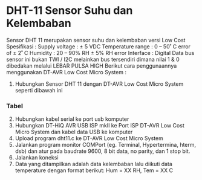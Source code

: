 # DHT-11 Sensor Suhu dan Kelembaban
Sensor DHT 11 merupakan sensor suhu dan kelembaban versi Low Cost
Spesifikasi :
Supply voltage : ± 5 VDC
Temperature range : 0 – 50˚ C error of ± 2˚ C
Humidity : 20 – 90% RH ± 5% RH error
Interface : Digital
Data bus sensor ini bukan TWI / I2C melainkan bus tersendiri dimana nilai 1 & 0 dibedakan melalui LEBAR PULSA HIGH
Berikut cara penggunaannya menggunakan DT-AVR Low Cost Micro System :
1.	Hubungkan Sensor DHT 11 dengan DT-AVR Low Cost Micro System seperti dibawah ini
### Tabel
2.	Hubungkan kabel serial ke port usb komputer
3.	Hubungkan DT-HiQ AVR USB ISP mkII ke Port ISP DT-AVR Low Cost Micro System dan kabel data USB ke komputer
4.	Upload program dht11.c ke DT-AVR Low Cost Micro System
5.	Jalankan program monitor COMPort (eg. Terminal, Hypertermina, hterm, dsb) dan atur pada baudrate 9600, 8 bit data, no parity, dan 1 stop bit. 
6.	Jalankan koneksi
7.	Data yang ditampilkan adalah data kelembaban lalu diikuti data temperature dengan format berikut:
Hum = XX RH, Tem = XX C
